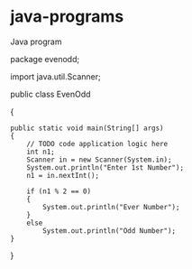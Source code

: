 # java-programs
Java program 

package evenodd;

import java.util.Scanner;

public class EvenOdd 

{

    public static void main(String[] args) 
    {
        // TODO code application logic here
        int n1;
        Scanner in = new Scanner(System.in);
        System.out.println("Enter 1st Number");
        n1 = in.nextInt();
        
        if (n1 % 2 == 0)
        {
            System.out.println("Ever Number");
        }
        else
            System.out.println("Odd Number");
    }
    
}
